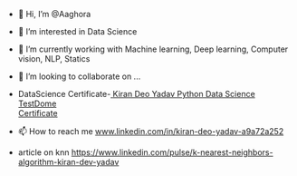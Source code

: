 - 👋 Hi, I’m @Aaghora
- 👀 I’m interested in Data Science 
- 🌱 I’m currently working with Machine learning, Deep learning, Computer vision, NLP, Statics

- 💞️ I’m looking to collaborate on ...
- DataScience Certificate-<a href="https://www.testdome.com/certificates/a645ac2169fc4224b0155951e80ad0fc" class="testdome-certificate-stamp gold">
          <span class="testdome-certificate-name">Kiran Deo Yadav</span>
          <span class="testdome-certificate-test-name">Python Data Science</span>
          <span class="testdome-certificate-card-logo">TestDome<br>Certificate</span>
      </a>
      <script>
          var stylesheet = "https://www.testdome.com/content/source/stylesheets/embed.css",
          link = document.createElement("link");
          link.href = stylesheet,
          link.type = "text/css",
          link.rel = "stylesheet",
          link.media = "screen,print",
          document.getElementsByTagName("head")[0].appendChild(link);
      </script>
- 📫 How to reach me www.linkedin.com/in/kiran-deo-yadav-a9a72a252
- article on knn https://www.linkedin.com/pulse/k-nearest-neighbors-algorithm-kiran-dev-yadav

<!---
Aaghora/Aaghora is a ✨ special ✨ repository because its `README.md` (this file) appears on your GitHub profile.
You can click the Preview link to take a look at your changes.
--->
